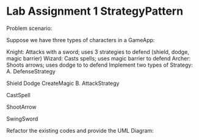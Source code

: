 # Lab Assignment 1 StrategyPattern
Problem scenario:

Suppose we have three types of characters in a GameApp:

Knight: Attacks with a sword; uses 3 strategies to defend (shield, dodge, magic barrier)
Wizard: Casts spells; uses magic barrier to defend
Archer: Shoots arrows; uses dodge to to defend
Implement two types of Strategy:
A. DefenseStrategy

Shield
Dodge
CreateMagic
B. AttackStrategy

CastSpell

ShootArrow

SwingSword

Refactor the existing codes and provide the UML Diagram:

